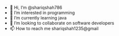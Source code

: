 - 👋 Hi, I’m @shariqshah786
- 👀 I’m interested in programming 
- 🌱 I’m currently learning java
- 💞️ I’m looking to collaborate on software developers
- 📫 How to reach me shariqshah1235@gmail

<!---
shariqshah786/shariqshah786 is a ✨ special ✨ repository because its `README.md` (this file) appears on your GitHub profile.
You can click the Preview link to take a look at your changes.
--->

